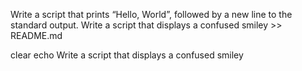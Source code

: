 Write a script that prints “Hello, World”, followed by a new line to the standard output.
Write a script that displays a confused smiley >> README.md

clear
echo Write a script that displays a confused smiley

